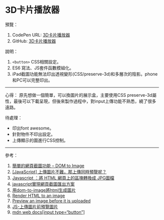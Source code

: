 # 3D卡片播放器

預覽：

1. CodePen URL: [3D卡片播放器](https://codepen.io/april808/pen/mdKeqRB)
1. GitHub: [3D卡片播放器](./demo1/dist/index.html)

說明：

1. `<button>` CSS相關設定。
1. ES6 寫法、JS套件函數模組化。
1. iPad截圖功能無法印出透視變形(CSS/preserve-3d)和多層次的陰影。phone和PC可以完整印出。
---
心得：
原先想做一個簡單，可以換圖片的展示盒，主要使用CSS preserve-3d屬性，最後可以下載呈現，但後來製作過程中，對input上傳功能不熟悉，繞了很多遠路。

待處理：
- 印出font awesome。
- 針對物件不印出設定。
- 上傳顯示的圖進行CSS控制。

---
參考：
  1. [簡單的網頁截圖功能 – DOM to Image](https://www.letswrite.tw/dom-to-image/)
  1. [[JavaScript] 上傳圖片不難，那上傳同時預覽呢？](https://progressbar.tw/posts/47")
  1. [Javascript ：將 HTML 網頁上的區塊轉換成 JPG圖檔 ](https://mnya.tw/cc/word/1573.html)
  2. [javascript實現網頁截圖匯出方案](https://iter01.com/633589.html)
  3. [用dom-to-image將html生成圖片](https://codertw.com/%E5%89%8D%E7%AB%AF%E9%96%8B%E7%99%BC/2170/)
  4. [Render HTML to an image](https://stackoverflow.com/questions/10721884/render-html-to-an-image)
  5. [Preview an image before it is uploaded](https://stackoverflow.com/questions/4459379/preview-an-image-before-it-is-uploaded)
  6. [JS-上傳圖片前預覽圖片](https://ithelp.ithome.com.tw/articles/10212859?sc=rss.qu)
  7. [mdn web docs[input type=“button”]](https://developer.mozilla.org/en-US/docs/Web/HTML/Element/input/button)